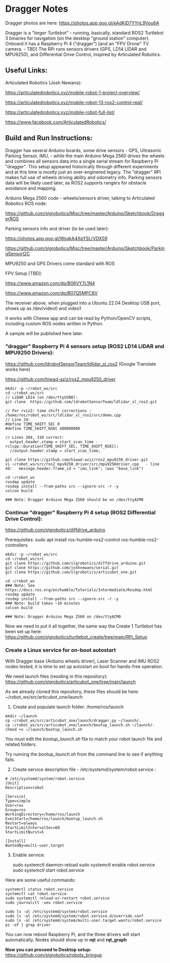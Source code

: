 # Dragger Notes

Dragger photos are here: https://photos.app.goo.gl/eAdKiD7YYnL9Vou6A

Dragger is a *"larger Turtlebot"* - running, basically, standard ROS2 Turtlebot 3 binaries for navigation (on the desktop "ground station" computer). Onboard it has a Raspberry Pi 4 ("dragger") [and an "FPV Drone" TV camera. - TBD] The RPi runs sensors drivers (GPS, LD14 LIDAR and MPU9250), and Differential Drive Control, inspired by Articulated Robotics.

## Useful Links:

Articulated Robotics (Josh Newans):

https://articulatedrobotics.xyz/mobile-robot-1-project-overview/

https://articulatedrobotics.xyz/mobile-robot-13-ros2-control-real/

https://articulatedrobotics.xyz/mobile-robot-full-list/

https://www.facebook.com/ArticulatedRobotics/


## Build and Run Instructions:

Dragger has several Arduino boards, some drive sensors - GPS, Ultrasonic Parking Sensor, IMU, - while the main Arduino Mega 2560 drives the wheels and combines all sensors data into a single serial stream for Raspberry Pi "dragger". This setup appeared historically through different experiments and at this time is mostly just an over-enginered legacy. The "dragger" RPi makes full use of wheels driving ability and odometry info. Parking sensors data will be likely used later, as ROS2 supports rangers for obstacle avoidance and mapping.

Arduino Mega 2560 code - wheels/sensors driver, talking to Articulated Robotics ROS node: 

https://github.com/slgrobotics/Misc/tree/master/Arduino/Sketchbook/DraggerROS

Parking sensors info and driver (to be used later):

https://photos.app.goo.gl/WsqkA4XpYSLrVDX59

https://github.com/slgrobotics/Misc/tree/master/Arduino/Sketchbook/ParkingSensorI2C

MPU9250 and GPS Drivers come standard with ROS

FPV Setup [TBD]:

https://www.amazon.com/dp/B06VY7L1N4

https://www.amazon.com/dp/B07Q5MPC8V

The receiver above, when plugged into a Ubuntu 22.04 Desktop USB port, shows up as /dev/video0 and video1

It works with Cheese app and can be read by Python/OpenCV scripts, including custom ROS nodes written in Python.

A sample will be published here later.

### "dragger" Raspberry Pi 4 sensors setup (ROS2 LD14 LIDAR and MPU9250 Drivers):

https://github.com/ldrobotSensorTeam/ldlidar_sl_ros2    (Google Translate works here)

https://github.com/hiwad-aziz/ros2_mpu9250_driver

```
mkdir -p ~/robot_ws/src
cd ~/robot_ws/src
// LiDAR LD14 (on /dev/ttyUSB0):
git clone  https://github.com/ldrobotSensorTeam/ldlidar_sl_ros2.git

// For rviz2: time shift corrections :  /home/ros/robot_ws/src/ldlidar_sl_ros2/src/demo.cpp
// Line 24:
#define TIME_SHIFT_SEC 0
#define TIME_SHIFT_NSEC 400000000

// Lines 204, 310 correct:
  output.header.stamp = start_scan_time - rclcpp::Duration(TIME_SHIFT_SEC, TIME_SHIFT_NSEC);
  //output.header.stamp = start_scan_time;

git clone https://github.com/hiwad-aziz/ros2_mpu9250_driver.git
vi ~/robot_ws/src/ros2_mpu9250_driver/src/mpu9250driver.cpp   - line 48:   message.header.frame_id = "imu_link"; (was "base_link")

cd ~/robot_ws
rosdep update
rosdep install --from-paths src --ignore-src -r -y
colcon build

### Note: Dragger Arduino Mega 2560 should be on /dev/ttyACM0
```

### Continue "dragger" Raspberry Pi 4 setup (ROS2 Differential Drive Control):

https://github.com/slgrobotics/diffdrive_arduino

Prerequisites: 
sudo apt install ros-humble-ros2-control ros-humble-ros2-controllers

```
mkdir -p ~/robot_ws/src
cd ~/robot_ws/src
git clone https://github.com/slgrobotics/diffdrive_arduino.git
git clone https://github.com/joshnewans/serial.git
git clone https://github.com/slgrobotics/articubot_one.git

cd ~/robot_ws
### Note: See https://docs.ros.org/en/humble/Tutorials/Intermediate/Rosdep.html
rosdep update
rosdep install --from-paths src --ignore-src -r -y
### Note: build takes ~10 minutes
colcon build

### Note: Dragger Arduino Mega 2560 on /dev/ttyACM0
```
Now we need to put it all together, the same way the Create 1 Turtlebot has been set up here: https://github.com/slgrobotics/turtlebot_create/tree/main/RPi_Setup

### Create a Linux service for on-boot autostart

With Dragger base (Arduino wheels driver), Laser Scanner and IMU ROS2 nodes tested, it is time to set up autostart on boot for hands-free operation.

We need launch files (residing in this repository): https://github.com/slgrobotics/articubot_one/tree/main/launch

As we already cloned this repository, these files should be here: ~/robot_ws/src/articubot_one/launch

1. Create and populate launch folder: /home/ros/launch
```
mkdir ~/launch
cp ~/robot_ws/src/articubot_one/launch/dragger.py ~/launch/.
cp ~/robot_ws/src/articubot_one/launch/bootup_launch.sh ~/launch/.
chmod +x ~/launch/bootup_launch.sh    
```
You must edit the _bootup_launch.sh_ file to match your robot launch file and related folders.

Try running the _bootup_launch.sh_ from the command line to see if anything fails.

2. Create service description file - /etc/systemd/system/robot.service :
```
# /etc/systemd/system/robot.service
[Unit]
Description=robot

[Service]
Type=simple
User=ros
Group=ros
WorkingDirectory=/home/ros/launch
ExecStart=/home/ros/launch/bootup_launch.sh
Restart=always
StartLimitIntervalSec=60
StartLimitBurst=5

[Install]
WantedBy=multi-user.target
```

3. Enable service:

    sudo systemctl daemon-reload
    sudo systemctl enable robot.service
    sudo systemctl start robot.service

Here are some useful commands:

    systemctl status robot.service
    systemctl cat robot.service
    sudo systemctl reload-or-restart robot.service
    sudo journalctl -xeu robot.service

    sudo ls -al /etc/systemd/system/robot.service
    sudo ls -al /etc/systemd/system/robot.service.d/override.conf
    sudo ls -al /etc/systemd/system/multi-user.target.wants/robot.service
    ps -ef | grep driver

You can now reboot Raspberry Pi, and the three drivers will start automatically. Nodes should show up in **rqt** and **rqt_graph**

**Now you can proceed to Desktop setup:** https://github.com/slgrobotics/robots_bringup
